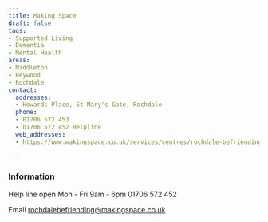 ```yaml
---
title: Making Space
draft: false
tags:
- Supported Living
- Dementia
- Mental Health
areas:
- Middleton
- Heywood
- Rochdale
contact:
  addresses:
  - Howards Place, St Mary's Gate, Rochdale
  phone:
  - 01706 572 453
  - 01706 572 452 Helpline
  web_addresses:
  - https://www.makingspace.co.uk/services/centres/rochdale-befriending

---
```


### Information

Help line  open Mon - Fri 9am - 6pm
01706 572 452

Email  rochdalebefriending@makingspace.co.uk
